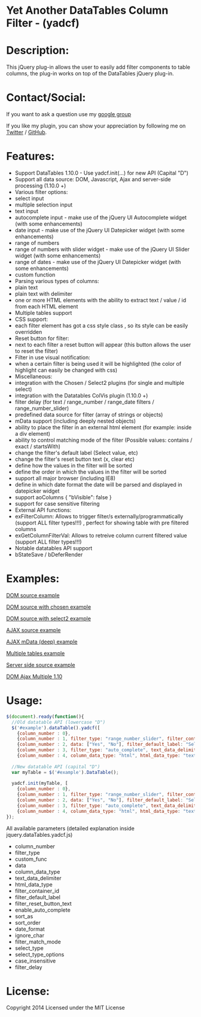 Yet Another DataTables Column Filter - (yadcf)
=====

Description:
=====

This jQuery plug-in allows the user to easily add filter components to table columns, the plug-in works on top of the DataTables jQuery plug-in.


Contact/Social:
=====
If you want to ask a question use my [google group](https://groups.google.com/forum/#!forum/daniels_code)

If you like my plugin, you can show your appreciation by following me on [Twitter](https://twitter.com/danielreznick) / [GitHub](https://github.com/vedmack).


Features:
=====

- Support DataTables 1.10.0 - Use yadcf.init(...) for new API (Capital "D")
- Support all data source: DOM, Javascript, Ajax and server-side processing (1.10.0 +)
- Various filter options: 
 - select input
 - multiple selection input
 - text input
 - autocomplete input - make use of the jQuery UI Autocomplete widget (with some enhancements)
 - date input - make use of the jQuery UI Datepicker widget (with some enhancements)
 - range of numbers
 - range of numbers with slider widget - make use of the jQuery UI Slider widget (with some enhancements)
 - range of dates - make use of the jQuery UI Datepicker widget (with some enhancements)
 - custom function
- Parsing various types of columns: 
 - plain text 
 - plain text with delimiter
 - one or more HTML elements with the ability to extract text / value / id from each HTML element
- Multiple tables support
- CSS support:
 - each filter element has got a css style class , so its style can be easily overridden
 - Reset button for filter:
 - next to each filter a reset button will appear (this button allows the user to reset the filter)
- Filter in use visual notification:
 - when a certain filter is being used it will be highlighted (the color of highlight can easily be changed with css)
- Miscellaneous:
 - integration with the Chosen / Select2 plugins (for single and multiple select)
 - integration with the Datatables ColVis plugin (1.10.0 +)
 - filter delay (for text / range_number / range_date filters / range_number_slider)
 - predefined data source for filter (array of strings or objects)
 - mData support (including deeply nested objects)
 - ability to place the filter in an external html element (for example: inside a div element)
 - ability to control matching mode of the filter (Possible values: contains / exact / startsWith)
 - change the filter's default label (Select value, etc)
 - change the filter's reset button text (x, clear etc)
 - define how the values in the filter will be sorted
 - define the order in which the values in the filter will be sorted
 - support all major browser (including IE8)
 - define in which date format the date will be parsed and displayed in datepicker widget
 - support aoColumns { "bVisible": false }
 - support for case sensitive filtering
- External API functions:
 - exFilterColumn: Allows to trigger filter/s externally/programmatically (support ALL filter types!!!) , perfect for showing table with pre filtered columns
 - exGetColumnFilterVal: Allows to retreive  column current filtered value (support ALL filter types!!!)	
- Notable datatables API support
 - bStateSave / bDeferRender

Examples:
=====

[DOM source example](http://yadcf-showcase.appspot.com/DOM_source.html)

[DOM source with chosen example](http://yadcf-showcase.appspot.com/DOM_source_chosen.html)

[DOM source with select2 example](http://yadcf-showcase.appspot.com/DOM_source_select2.html)

[AJAX source example](http://yadcf-showcase.appspot.com/ajax_source.html)

[AJAX mData (deep) example](http://yadcf-showcase.appspot.com/ajax_mData_source.html)

[Multiple tables example](http://yadcf-showcase.appspot.com/multiple_tables.html)

[Server side source example](http://yadcf-showcase.appspot.com/server_side_source.html)

[DOM Ajax Multiple 1.10](http://yadcf-showcase.appspot.com/DOM_Ajax_Multiple_1.10.html)


Usage:
=====

```javascript
$(document).ready(function(){
  //Old datatable API (lowercase "D")
  $('#example').dataTable().yadcf([
    {column_number : 0},
    {column_number : 1, filter_type: "range_number_slider", filter_container_id: "external_filter_container"},
    {column_number : 2, data: ["Yes", "No"], filter_default_label: "Select Yes/No"},
    {column_number : 3, filter_type: "auto_complete", text_data_delimiter: ","},
    {column_number : 4, column_data_type: "html", html_data_type: "text", filter_default_label: "Select tag"}]);
  
  //New datatable API (capital "D")
  var myTable = $('#example').DataTable();
  
  yadcf.init(myTable, [
    {column_number : 0},
    {column_number : 1, filter_type: "range_number_slider", filter_container_id: "external_filter_container"},
    {column_number : 2, data: ["Yes", "No"], filter_default_label: "Select Yes/No"},
    {column_number : 3, filter_type: "auto_complete", text_data_delimiter: ","},
    {column_number : 4, column_data_type: "html", html_data_type: "text", filter_default_label: "Select tag"}]);
});
```

All available parameters (detailed explanation inside jquery.dataTables.yadcf.js)

* column_number
* filter_type
* custom_func
* data
* column_data_type
* text_data_delimiter
* html_data_type
* filter_container_id
* filter_default_label
* filter_reset_button_text
* enable_auto_complete
* sort_as
* sort_order
* date_format
* ignore_char
* filter_match_mode
* select_type
* select_type_options
* case_insensitive
* filter_delay


License:
=====

Copyright 2014 Licensed under the MIT License